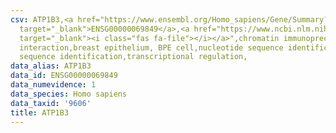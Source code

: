 ```yaml
---
csv: ATP1B3,<a href="https://www.ensembl.org/Homo_sapiens/Gene/Summary?db=core;g=ENSG00000069849"
  target="_blank">ENSG00000069849</a>,<a href="https://www.ncbi.nlm.nih.gov/pubmed/22863008"
  target="_blank"><i class="fas fa-file"></i></a>",chromatin immunoprecipitation assay,direct
  interaction,breast epithelium, BPE cell,nucleotide sequence identification,nucleotide
  sequence identification,transcriptional regulation,
data_alias: ATP1B3
data_id: ENSG00000069849
data_numevidence: 1
data_species: Homo sapiens
data_taxid: '9606'
title: ATP1B3
---
```

